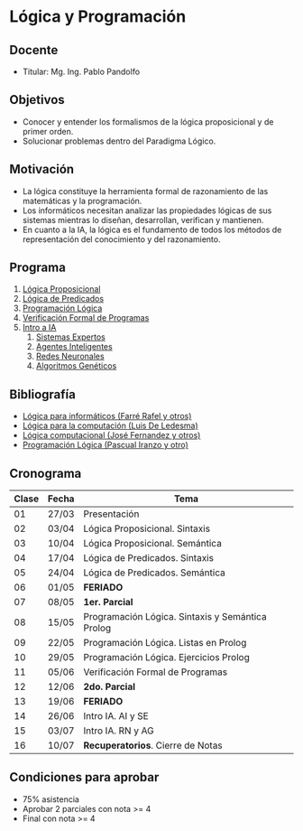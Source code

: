# Lógica y Programación

## Docente

* Titular: Mg. Ing. Pablo Pandolfo

## Objetivos

* Conocer y entender los formalismos de la lógica proposicional y de primer orden.
* Solucionar problemas dentro del Paradigma Lógico.

## Motivación

* La lógica constituye la herramienta formal de razonamiento de las matemáticas y la programación.
* Los informáticos necesitan analizar las propiedades lógicas de sus sistemas mientras lo diseñan, desarrollan, verifican y mantienen.
* En cuanto a la IA, la lógica es el fundamento de todos los métodos de representación del conocimiento y del razonamiento.

## Programa

1. [Lógica Proposicional](doc/proposicional.md)
1. [Lógica de Predicados](doc/predicados.md)
1. [Programación Lógica](proy/lenguaje-prolog/)
1. [Verificación Formal de Programas](proy/verificacion-formal-programas/)
1. [Intro a IA](proy/ia/)
    1. [Sistemas Expertos](proy/sistemas-expertos/)
    1. [Agentes Inteligentes](proy/agentes-inteligentes/)
    1. [Redes Neuronales](proy/rna/)
    1. [Algoritmos Genéticos](proy/algoritmos-geneticos/)

## Bibliografía

* [Lógica para informáticos (Farré Rafel y otros)](biblio/libro-logica-para-informatica.pdf)
* [Lógica para la computación (Luis De Ledesma)](biblio/)
* [Lógica computacional (José Fernandez y otros)](biblio/libro-logica-computacional.pdf)
* [Programación Lógica (Pascual Iranzo y otro)](biblio/libro-prog-logica.pdf)

## Cronograma

| **Clase** | **Fecha** | **Tema** |
| -- | -- | -- |
| 01 | 27/03 | Presentación |
| 02 | 03/04 | Lógica Proposicional. Sintaxis |
| 03 | 10/04 | Lógica Proposicional. Semántica |
| 04 | 17/04 | Lógica de Predicados. Sintaxis |
| 05 | 24/04 | Lógica de Predicados. Semántica |
| 06 | 01/05 | **FERIADO** |
| 07 | 08/05 | **1er. Parcial** |
| 08 | 15/05 | Programación Lógica. Sintaxis y Semántica Prolog |
| 09 | 22/05 | Programación Lógica. Listas en Prolog |
| 10 | 29/05 | Programación Lógica. Ejercicios Prolog |
| 11 | 05/06 | Verificación Formal de Programas |
| 12 | 12/06 | **2do. Parcial** |
| 13 | 19/06 | **FERIADO** |
| 14 | 26/06 | Intro IA. AI y SE |
| 15 | 03/07 | Intro IA. RN y AG |
| 16 | 10/07 | **Recuperatorios**. Cierre de Notas |

## Condiciones para aprobar

* 75% asistencia
* Aprobar 2 parciales con nota >= 4
* Final con nota >= 4
